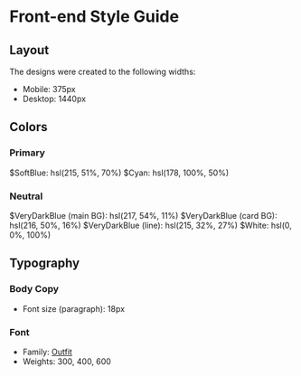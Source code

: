 # Front-end Style Guide

## Layout

The designs were created to the following widths:

- Mobile: 375px
- Desktop: 1440px

## Colors

### Primary

$SoftBlue: hsl(215, 51%, 70%)
$Cyan: hsl(178, 100%, 50%)

### Neutral

$VeryDarkBlue (main BG): hsl(217, 54%, 11%)
$VeryDarkBlue (card BG): hsl(216, 50%, 16%)
$VeryDarkBlue (line): hsl(215, 32%, 27%)
$White: hsl(0, 0%, 100%)

## Typography

### Body Copy

- Font size (paragraph): 18px

### Font

- Family: [Outfit](https://fonts.google.com/specimen/Outfit)
- Weights: 300, 400, 600
